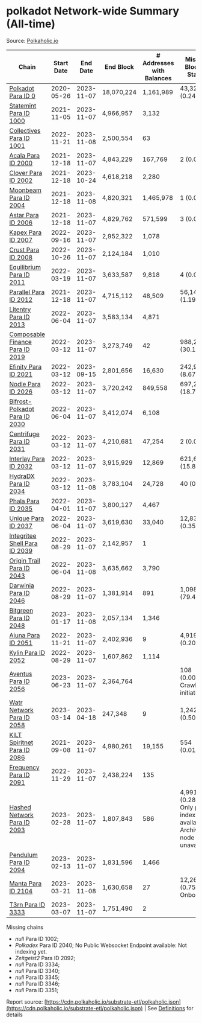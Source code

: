 # polkadot Network-wide Summary (All-time)

Source: [Polkaholic.io](https://polkaholic.io)


| Chain            | Start Date | End Date | End Block | # Addresses with Balances | Missing Blocks / Status |
| ---------------- | ---------- | ---------| --------- | ------------------------- | ----------------------- |
| [Polkadot Para ID 0](/polkadot/0-polkadot) | 2020-05-26 | 2023-11-07 | 18,070,224 |  1,161,989 | 43,324 (0.24%)  |
| [Statemint Para ID 1000](/polkadot/1000-statemint) | 2021-11-05 | 2023-11-07 | 4,966,957 |  3,132 |    |
| [Collectives Para ID 1001](/polkadot/1001-collectives) | 2022-11-21 | 2023-11-08 | 2,500,554 |  63 |    |
| [Acala Para ID 2000](/polkadot/2000-acala) | 2021-12-18 | 2023-11-07 | 4,843,229 |  167,769 | 2 (0.00%)  |
| [Clover Para ID 2002](/polkadot/2002-clover) | 2021-12-18 | 2023-10-24 | 4,618,218 |  2,280 |    |
| [Moonbeam Para ID 2004](/polkadot/2004-moonbeam) | 2021-12-18 | 2023-11-08 | 4,820,321 |  1,465,978 | 1 (0.00%)  |
| [Astar Para ID 2006](/polkadot/2006-astar) | 2021-12-18 | 2023-11-07 | 4,829,762 |  571,599 | 3 (0.00%)  |
| [Kapex Para ID 2007](/polkadot/2007-kapex) | 2022-09-16 | 2023-11-07 | 2,952,322 |  1,078 |    |
| [Crust Para ID 2008](/polkadot/2008-crust) | 2022-10-26 | 2023-11-07 | 2,124,184 |  1,010 |    |
| [Equilibrium Para ID 2011](/polkadot/2011-equilibrium) | 2022-03-19 | 2023-11-07 | 3,633,587 |  9,818 | 4 (0.00%)  |
| [Parallel Para ID 2012](/polkadot/2012-parallel) | 2021-12-18 | 2023-11-07 | 4,715,112 |  48,509 | 56,149 (1.19%)  |
| [Litentry Para ID 2013](/polkadot/2013-litentry) | 2022-06-04 | 2023-11-07 | 3,583,134 |  4,871 |    |
| [Composable Finance Para ID 2019](/polkadot/2019-composable) | 2022-03-12 | 2023-11-07 | 3,273,749 |  42 | 988,273 (30.19%)  |
| [Efinity Para ID 2021](/polkadot/2021-efinity) | 2022-03-12 | 2023-09-15 | 2,801,656 |  16,630 | 242,949 (8.67%)  |
| [Nodle Para ID 2026](/polkadot/2026-nodle) | 2022-03-12 | 2023-11-07 | 3,720,242 |  849,558 | 697,249 (18.74%)  |
| [Bifrost-Polkadot Para ID 2030](/polkadot/2030-bifrost-dot) | 2022-06-04 | 2023-11-07 | 3,412,074 |  6,108 |    |
| [Centrifuge Para ID 2031](/polkadot/2031-centrifuge) | 2022-03-12 | 2023-11-07 | 4,210,681 |  47,254 | 2 (0.00%)  |
| [Interlay Para ID 2032](/polkadot/2032-interlay) | 2022-03-12 | 2023-11-07 | 3,915,929 |  12,869 | 621,626 (15.87%)  |
| [HydraDX Para ID 2034](/polkadot/2034-hydradx) | 2022-03-12 | 2023-11-08 | 3,783,104 |  24,728 | 40 (0.00%)  |
| [Phala Para ID 2035](/polkadot/2035-phala) | 2022-04-01 | 2023-11-07 | 3,800,127 |  4,467 |    |
| [Unique Para ID 2037](/polkadot/2037-unique) | 2022-06-04 | 2023-11-07 | 3,619,630 |  33,040 | 12,839 (0.35%)  |
| [Integritee Shell Para ID 2039](/polkadot/2039-integritee-shell) | 2022-08-29 | 2023-11-07 | 2,142,957 |  1 |    |
| [Origin Trail Para ID 2043](/polkadot/2043-origintrail) | 2022-06-04 | 2023-11-08 | 3,635,662 |  3,790 |    |
| [Darwinia Para ID 2046](/polkadot/2046-darwinia) | 2022-08-29 | 2023-11-07 | 1,381,914 |  891 | 1,098,047 (79.46%)  |
| [Bitgreen Para ID 2048](/polkadot/2048-bitgreen) | 2023-01-17 | 2023-11-08 | 2,057,134 |  1,346 |    |
| [Ajuna Para ID 2051](/polkadot/2051-ajuna) | 2022-11-21 | 2023-11-07 | 2,402,936 |  9 | 4,919 (0.20%)  |
| [Kylin Para ID 2052](/polkadot/2052-kylin) | 2022-08-29 | 2023-11-07 | 1,607,862 |  1,114 |    |
| [Aventus Para ID 2056](/polkadot/2056-aventus) | 2023-06-23 | 2023-11-07 | 2,364,764 |   | 108 (0.00%) Crawling initiated |
| [Watr Network Para ID 2058](/polkadot/2058-watr) | 2023-03-14 | 2023-04-18 | 247,348 |  9 | 1,242 (0.50%)  |
| [KILT Spiritnet Para ID 2086](/polkadot/2086-kilt) | 2021-09-08 | 2023-11-07 | 4,980,261 |  19,155 | 554 (0.01%)  |
| [Frequency Para ID 2091](/polkadot/2091-frequency) | 2022-11-29 | 2023-11-07 | 2,438,224 |  135 |    |
| [Hashed Network Para ID 2093](/polkadot/2093-hashed) | 2023-02-28 | 2023-11-07 | 1,807,843 |  586 | 4,991 (0.28%) Only partial index available: Archive node unavailable |
| [Pendulum Para ID 2094](/polkadot/2094-pendulum) | 2023-02-13 | 2023-11-07 | 1,831,596 |  1,466 |    |
| [Manta Para ID 2104](/polkadot/2104-manta) | 2023-03-21 | 2023-11-08 | 1,630,658 |  27 | 12,262 (0.75%) Onboarding |
| [T3rn Para ID 3333](/polkadot/3333-t3rn) | 2023-03-07 | 2023-11-07 | 1,751,490 |  2 |    |

Missing chains


* *null* Para ID 1002; 
* *Polkadex* Para ID 2040; No Public Websocket Endpoint available: Not indexing yet.
* *Zeitgeist2* Para ID 2092; 
* *null* Para ID 3334; 
* *null* Para ID 3340; 
* *null* Para ID 3345; 
* *null* Para ID 3346; 
* *null* Para ID 3351; 

Report source: [https://cdn.polkaholic.io/substrate-etl/polkaholic.json](https://cdn.polkaholic.io/substrate-etl/polkaholic.json) | See [Definitions](/DEFINITIONS.md) for details

